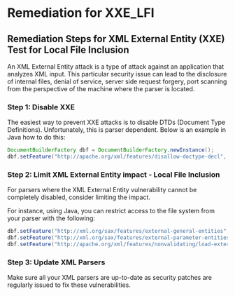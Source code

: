 # Remediation for XXE_LFI

## Remediation Steps for XML External Entity (XXE) Test for Local File Inclusion
An XML External Entity attack is a type of attack against an application that analyzes XML input. This particular security issue can lead to the disclosure of internal files, denial of service, server side request forgery, port scanning from the perspective of the machine where the parser is located.

### Step 1: Disable XXE
The easiest way to prevent XXE attacks is to disable DTDs (Document Type Definitions). Unfortunately, this is parser dependent. Below is an example in Java how to do this:

```java
DocumentBuilderFactory dbf = DocumentBuilderFactory.newInstance();
dbf.setFeature("http://apache.org/xml/features/disallow-doctype-decl", true);
```

### Step 2: Limit XML External Entity impact - Local File Inclusion
For parsers where the XML External Entity vulnerability cannot be completely disabled, consider limiting the impact. 

For instance, using Java, you can restrict access to the file system from your parser with the following:

```java
dbf.setFeature("http://xml.org/sax/features/external-general-entities", false);
dbf.setFeature("http://xml.org/sax/features/external-parameter-entities", false);
dbf.setFeature("http://apache.org/xml/features/nonvalidating/load-external-dtd", false);
```

### Step 3: Update XML Parsers
Make sure all your XML parsers are up-to-date as security patches are regularly issued to fix these vulnerabilities.